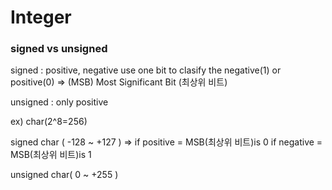 # Integer

### signed vs unsigned  
signed : positive, negative
use one bit to clasify the negative(1) or positive(0) 
=> (MSB) Most Significant Bit (최상위 비트)

unsigned : only positive

ex) char(2^8=256)

signed char ( -128 ~ +127 ) 
=> if positive = MSB(최상위 비트)is 0
   if negative = MSB(최상위 비트)is 1
   
unsigned char( 0 ~ +255 )

